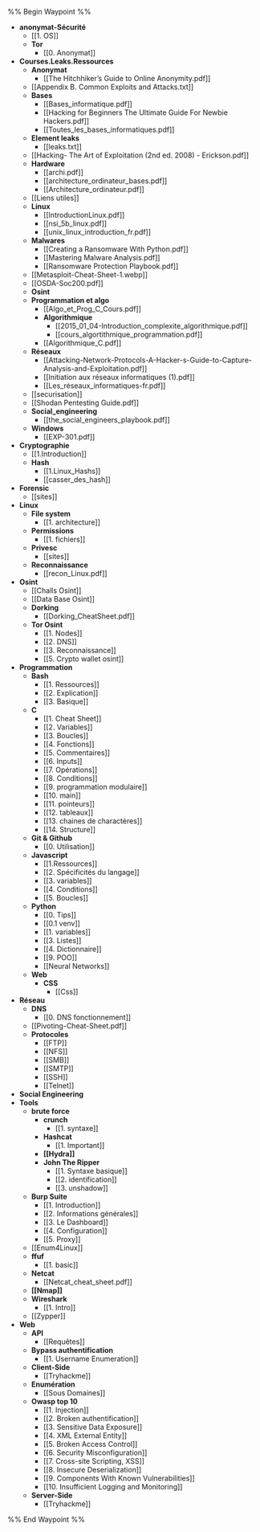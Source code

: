 %% Begin Waypoint %%
- **anonymat-Sécurité**
	- [[1. OS]]
	- **Tor**
		- [[0. Anonymat]]
- **Courses.Leaks.Ressources**
	- **Anonymat**
		- [[The Hitchhiker’s Guide to Online Anonymity.pdf]]
	- [[Appendix B. Common Exploits and Attacks.txt]]
	- **Bases**
		- [[Bases_informatique.pdf]]
		- [[Hacking for Beginners The Ultimate Guide For Newbie Hackers.pdf]]
		- [[Toutes_les_bases_informatiques.pdf]]
	- **Element leaks**
		- [[leaks.txt]]
	- [[Hacking- The Art of Exploitation (2nd ed. 2008) - Erickson.pdf]]
	- **Hardware**
		- [[archi.pdf]]
		- [[architecture_ordinateur_bases.pdf]]
		- [[Architecture_ordinateur.pdf]]
	- [[Liens utiles]]
	- **Linux**
		- [[IntroductionLinux.pdf]]
		- [[nsi_5b_linux.pdf]]
		- [[unix_linux_introduction_fr.pdf]]
	- **Malwares**
		- [[Creating a Ransomware With Python.pdf]]
		- [[Mastering Malware Analysis.pdf]]
		- [[Ransomware Protection Playbook.pdf]]
	- [[Metasploit-Cheat-Sheet-1.webp]]
	- [[OSDA-Soc200.pdf]]
	- **Osint**
	- **Programmation et algo**
		- [[Algo_et_Prog_C_Cours.pdf]]
		- **Algorithmique**
			- [[2015_01_04-Introduction_complexite_algorithmique.pdf]]
			- [[cours_algortithmique_programmation.pdf]]
		- [[Algorithmique_C.pdf]]
	- **Réseaux**
		- [[Attacking-Network-Protocols-A-Hacker-s-Guide-to-Capture-Analysis-and-Exploitation.pdf]]
		- [[Initiation aux réseaux informatiques (1).pdf]]
		- [[Les_réseaux_informatiques-fr.pdf]]
	- [[securisation]]
	- [[Shodan Pentesting Guide.pdf]]
	- **Social_engineering**
		- [[the_social_engineers_playbook.pdf]]
	- **Windows**
		- [[EXP-301.pdf]]
- **Cryptographie**
	- [[1.Introduction]]
	- **Hash**
		- [[1.Linux_Hashs]]
		- [[casser_des_hash]]
- **Forensic**
	- [[sites]]
- **Linux**
	- **File system**
		- [[1. architecture]]
	- **Permissions**
		- [[1. fichiers]]
	- **Privesc**
		- [[sites]]
	- **Reconnaissance**
		- [[recon_Linux.pdf]]
- **Osint**
	- [[Challs Osint]]
	- [[Data Base Osint]]
	- **Dorking**
		- [[Dorking_CheatSheet.pdf]]
	- **Tor Osint**
		- [[1. Nodes]]
		- [[2. DNS]]
		- [[3. Reconnaissance]]
		- [[5. Crypto wallet osint]]
- **Programmation**
	- **Bash**
		- [[1. Ressources]]
		- [[2. Explication]]
		- [[3. Basique]]
	- **C**
		- [[1. Cheat Sheet]]
		- [[2. Variables]]
		- [[3. Boucles]]
		- [[4. Fonctions]]
		- [[5. Commentaires]]
		- [[6. Inputs]]
		- [[7. Opérations]]
		- [[8. Conditions]]
		- [[9. programmation modulaire]]
		- [[10. main]]
		- [[11. pointeurs]]
		- [[12. tableaux]]
		- [[13. chaines de charactères]]
		- [[14. Structure]]
	- **Git & Github**
		- [[0. Utilisation]]
	- **Javascript**
		- [[1.Ressources]]
		- [[2. Spécificités du langage]]
		- [[3. variables]]
		- [[4. Conditions]]
		- [[5. Boucles]]
	- **Python**
		- [[0. Tips]]
		- [[0.1 venv]]
		- [[1. variables]]
		- [[3. Listes]]
		- [[4. Dictionnaire]]
		- [[9. POO]]
		- [[Neural Networks]]
	- **Web**
		- **CSS**
			- [[Css]]
- **Réseau**
	- **DNS**
		- [[0. DNS fonctionnement]]
	- [[Pivoting-Cheat-Sheet.pdf]]
	- **Protocoles**
		- [[FTP]]
		- [[NFS]]
		- [[SMB]]
		- [[SMTP]]
		- [[SSH]]
		- [[Telnet]]
- **Social Engineering**
- **Tools**
	- **brute force**
		- **crunch**
			- [[1. syntaxe]]
		- **Hashcat**
			- [[1. Important]]
		- **[[Hydra]]**
		- **John The Ripper**
			- [[1. Syntaxe basique]]
			- [[2. identification]]
			- [[3. unshadow]]
	- **Burp Suite**
		- [[1. Introduction]]
		- [[2. Informations générales]]
		- [[3. Le Dashboard]]
		- [[4. Configuration]]
		- [[5. Proxy]]
	- [[Enum4Linux]]
	- **ffuf**
		- [[1. basic]]
	- **Netcat**
		- [[Netcat_cheat_sheet.pdf]]
	- **[[Nmap]]**
	- **Wireshark**
		- [[1. Intro]]
	- [[Zypper]]
- **Web**
	- **API**
		- [[Requêtes]]
	- **Bypass authentification**
		- [[1. Username Enumeration]]
	- **Client-Side**
		- [[Tryhackme]]
	- **Enumération**
		- [[Sous Domaines]]
	- **Owasp top 10**
		- [[1. Injection]]
		- [[2. Broken authentification]]
		- [[3. Sensitive Data Exposure]]
		- [[4. XML External Entity]]
		- [[5. Broken Access Control]]
		- [[6. Security Misconfiguration]]
		- [[7. Cross-site Scripting, XSS]]
		- [[8. Insecure Deserialization]]
		- [[9. Components With Known Vulnerabilities]]
		- [[10. Insufficient Logging and Monitoring]]
	- **Server-Side**
		- [[Tryhackme]]

%% End Waypoint %%

